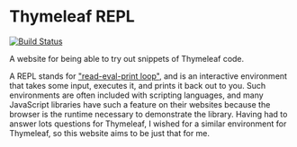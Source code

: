 
Thymeleaf REPL
==============

[![Build Status](https://github.com/ultraq/thymeleaf-repl/actions/workflows/build.yml/badge.svg)](https://github.com/ultraq/thymeleaf-repl/actions)

A website for being able to try out snippets of Thymeleaf code.

A REPL stands for ["read-eval-print loop"](https://en.wikipedia.org/wiki/Read%E2%80%93eval%E2%80%93print_loop),
and is an interactive environment that takes some input, executes it, and prints
it back out to you.  Such environments are often included with scripting
languages, and many JavaScript libraries have such a feature on their websites
because the browser is the runtime necessary to demonstrate the library.  Having
had to answer lots questions for Thymeleaf, I wished for a similar environment
for Thymeleaf, so this website aims to be just that for me.
